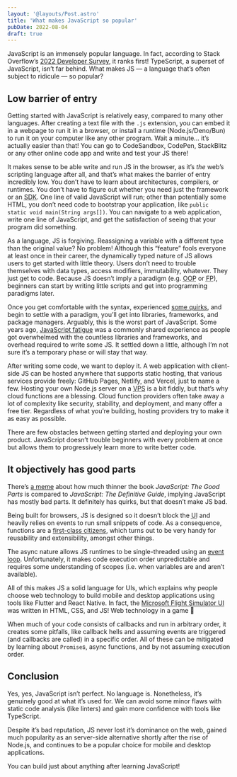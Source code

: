 ```yaml
---
layout: '@layouts/Post.astro'
title: 'What makes JavaScript so popular'
pubDate: 2022-08-04
draft: true
---
```


JavaScript is an immensely popular language. In fact, according to Stack Overflow’s [2022 Developer Survey](https://survey.stackoverflow.co/2022/#technology-most-popular-technologies), it ranks first! TypeScript, a superset of JavaScript, isn’t far behind. What makes JS — a language that’s often subject to ridicule — so popular?

## Low barrier of entry

Getting started with JavaScript is relatively easy, compared to many other languages. After creating a text file with the `.js` extension, you can embed it in a webpage to run it in a browser, or install a runtime (Node.js/Deno/Bun) to run it on your computer like any other program. Wait a minute… it’s actually easier than that! You can go to CodeSandbox, CodePen, StackBlitz or any other online code app and write and test your JS there!

It makes sense to be able write and run JS in the browser, as it’s _the_ web’s scripting language after all, and that’s what makes the barrier of entry incredibly low. You don’t have to learn about architectures, compilers, or runtimes. You don’t have to figure out whether you need just the framework or an <abbr title="Software Development Kit">SDK</abbr>. One line of valid JavaScript will run; other than potentially some HTML, you don’t need code to bootstrap your application, like `public static void main(String args[])`. You can navigate to a web application, write one line of JavaScript, and get the satisfaction of seeing that your program did something.

As a language, JS is forgiving. Reassigning a variable with a different type than the original value? No problem! Although this “feature” fools everyone at least once in their career, the dynamically typed nature of JS allows users to get started with little theory. Users don’t need to trouble themselves with data types, access modifiers, immutability, whatever. They just get to code. Because JS doesn’t imply a paradigm (e.g. <abbr title="Object-Oriented Programming">OOP</abbr> or <abbr title="Functional Programming">FP</abbr>), beginners can start by writing little scripts and get into programming paradigms later.

Once you get comfortable with the syntax, experienced [some quirks](https://www.destroyallsoftware.com/talks/wat), and begin to settle with a paradigm, you’ll get into libraries, frameworks, and package managers. Arguably, this is the worst part of JavaScript. Some years ago, [JavaScript fatigue](https://auth0.com/blog/how-to-manage-javascript-fatigue/) was a commonly shared experience as people got overwhelmed with the countless libraries and frameworks, and overhead required to write some JS. It settled down a little, although I’m not sure it’s a temporary phase or will stay that way.

After writing some code, we want to deploy it. A web application with client-side JS can be hosted anywhere that supports static hosting, that various services provide freely: GitHub Pages, Netlify, and Vercel, just to name a few. Hosting your own Node.js server on a <abbr title="Virtual Private Server">VPS</abbr> is a bit fiddly, but that’s why cloud functions are a blessing. Cloud function providers often take away a lot of complexity like security, stability, and deployment, and many offer a free tier. Regardless of what you’re building, hosting providers try to make it as easy as possible.

There are few obstacles between getting started and deploying your own product. JavaScript doesn’t trouble beginners with every problem at once but allows them to progressively learn more to write better code.

## It objectively has good parts

There’s [a meme](https://i.redd.it/h7nt4keyd7oy.jpg) about how much thinner the book _JavaScript: The Good Parts_ is compared to _JavaScript: The Definitive Guide_, implying JavaScript has mostly bad parts. It definitely has quirks, but that doesn’t make JS bad.

Being built for browsers, JS is designed so it doesn’t block the <abbr title="User Interface">UI</abbr> and heavily relies on events to run small snippets of code. As a consequence, functions are a [first-class citizens](https://en.wikipedia.org/wiki/First-class_citizen), which turns out to be very handy for reusability and extensibility, amongst other things.

The async nature allows JS runtimes to be single-threaded using an [event loop](https://developer.mozilla.org/en-US/docs/Web/JavaScript/EventLoop). Unfortunately, it makes code execution order unpredictable and requires some understanding of scopes (i.e. when variables are and aren’t available).

All of this makes JS a solid language for UIs, which explains why people choose web technology to build mobile and desktop applications using tools like Flutter and React Native. In fact, the [Microsoft Flight Simulator UI](https://docs.flightsimulator.com/html/Introduction/Using_The_SDK.htm#ui) was written in HTML, CSS, and JS! Web technology in a game 🤯

When much of your code consists of callbacks and run in arbitrary order, it creates some pitfalls, like callback hells and assuming events are triggered (and callbacks are called) in a specific order. All of these can be mitigated by learning about `Promise`s, async functions, and by not assuming execution order.

## Conclusion

Yes, yes, JavaScript isn’t perfect. No language is. Nonetheless, it’s genuinely good at what it’s used for. We can avoid some minor flaws with static code analysis (like linters) and gain more confidence with tools like TypeScript.

Despite it’s bad reputation, JS never lost it’s dominance on the web, gained much popularity as an server-side alternative shortly after the rise of Node.js, and continues to be a popular choice for mobile and desktop applications.

You can build just about anything after learning JavaScript!
